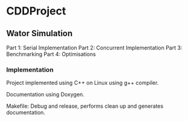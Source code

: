 # CDDProject
## Wator Simulation
Part 1: Serial Implementation
Part 2: Concurrent Implementation
Part 3: Benchmarking
Part 4: Optimisations
### Implementation
Project implemented using C++ on Linux using g++ compiler.

Documentation using Doxygen.

Makefile: Debug and release, performs clean up and generates documentation.
